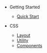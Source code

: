 <!-- docs/_sidebar.md -->

- Getting Started

    - [Quick Start](README.md#Quick-Started)

- CSS
    - [Layout](layout.md#Layout)
    - [Utility](utility.md#Utility)
    - [Components](components.md#Components)